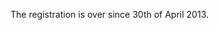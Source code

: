 The registration is over since 30th of April 2013.

<!-- **The deadline for registration is the <span style='color:#FF0000'>30th of April 2013</span>.** -->
